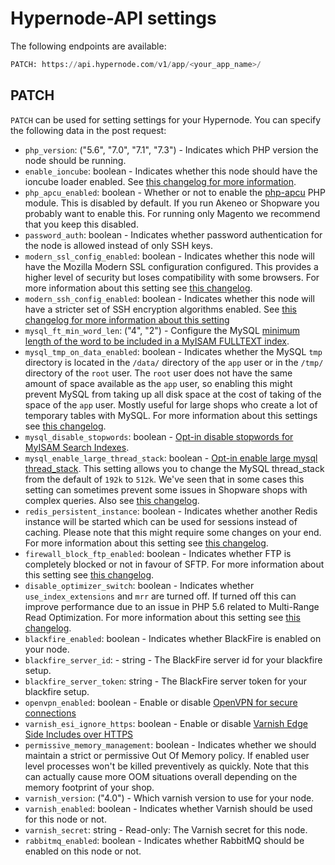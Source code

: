 # Hypernode-API settings
The following endpoints are available:
```python
PATCH: https://api.hypernode.com/v1/app/<your_app_name>/
```

## PATCH
`PATCH` can be used for setting settings for your Hypernode. You can specify the following data in the post request:

- `php_version`: ("5.6", "7.0", "7.1", "7.3") - Indicates which PHP version the node should be running.
- `enable_ioncube`: boolean - Indicates whether this node should have the ioncube loader enabled. See [this changelog for more information](https://support.hypernode.com/changelog/release-4853-ioncube-loader-php-hypernode-update-php7-1-sneak-peek/).
- `php_apcu_enabled`: boolean - Whether or not to enable the [php-apcu](https://salsa.debian.org/php-team/pecl/php-apcu) PHP module. This is disabled by default. If you run Akeneo or Shopware you probably want to enable this. For running only Magento we recommend that you keep this disabled.
- `password_auth`: boolean - Indicates whether password authentication for the node is allowed instead of only SSH keys.
- `modern_ssl_config_enabled`: boolean - Indicates whether this node will have the Mozilla Modern SSL configuration 
configured. This provides a higher level of security but loses compatibility with some browsers. For more information 
about this setting see [this changelog](https://support.hypernode.com/changelog/release-4582-updated-configurable-ssl-ciphers/).
- `modern_ssh_config_enabled`: boolean - Indicates whether this node will have a stricter set of SSH encryption algorithms enabled. See [this changelog for more information about this setting](https://support.hypernode.com/changelog/release-5139-stricter-ssh-encryption-algorithms/)
- `mysql_ft_min_word_len`: ("4", "2") - Configure the MySQL [minimum length of the word to be included in a MyISAM FULLTEXT index](https://support.hypernode.com/changelog/release-5869-configurable-ft_min_word_len-for-products-with-short-names/).
- `mysql_tmp_on_data_enabled`: boolean - Indicates whether the MySQL `tmp` directory is located in the `/data/` 
directory of the `app` user or in the `/tmp/` directory of the `root` user. The `root` user does not have the same amount
of space available as the `app` user, so enabling this might prevent MySQL from taking up all disk space at the cost of
taking of the space of the `app` user. Mostly useful for large shops who create a lot of temporary tables with MySQL. 
For more information about this settings see [this changelog](https://support.hypernode.com/changelog/release-5133-configurable-mysql-temporary-directory-extra-space/).
- `mysql_disable_stopwords`: boolean - [Opt-in disable stopwords for MyISAM Search Indexes](https://support.hypernode.com/changelog/release-6079-opt-in-disable-stopwords-for-myisam-search-indexes/).
- `mysql_enable_large_thread_stack`: boolean - [Opt-in enable large mysql thread_stack](https://dev.mysql.com/doc/refman/8.0/en/server-system-variables.html#sysvar_thread_stack).
This setting allows you to change the MySQL thread_stack from the default of `192k` to `512k`. We've seen that in some cases this setting can sometimes prevent some issues in Shopware shops with complex queries. Also see [this changelog](https://support.hypernode.com/changelog/release-7083-opt-in-large-mysql-thread_stack/).
- `redis_persistent_instance`: boolean - Indicates whether another Redis instance will be started which can be used for 
sessions instead of caching. Please note that this might require some changes on your end. For more information about this setting see [this changelog](https://support.hypernode.com/changelog/experimental-changes-redis-sessions-aws-performance/).
- `firewall_block_ftp_enabled`: boolean - Indicates whether FTP is completely blocked or not in favour of SFTP. For 
more information about this setting see [this changelog](https://support.hypernode.com/changelog/release-5340-block-ftp-access-sftp-used-systems-tweaks/).
- `disable_optimizer_switch`: boolean - Indicates whether `use_index_extensions` and `mrr` are turned off. If turned off 
this can improve performance due to an issue in PHP 5.6 related to Multi-Range Read Optimization. For more information about
this setting see [this changelog](https://support.hypernode.com/changelog/release-5340-block-ftp-access-sftp-used-systems-tweaks/).
- `blackfire_enabled`: boolean - Indicates whether BlackFire is enabled on your node.
- `blackfire_server_id`: - string - The BlackFire server id for your blackfire setup.
- `blackfire_server_token`: string - The BlackFire server token for your blackfire setup.
- `openvpn_enabled`: boolean - Enable or disable [OpenVPN for secure connections](/Documentation/hypernode-vpn/README.md)
- `varnish_esi_ignore_https`: boolean - Enable or disable [Varnish Edge Side Includes over HTTPS](https://support.hypernode.com/changelog/release-4560-varnish-edge-side-includes-https/)
- `permissive_memory_management`: boolean - Indicates whether we should maintain a strict or permissive Out Of Memory policy. If enabled user level processes won't be killed preventively as quickly. Note that this can actually cause more OOM situations overall depending on the memory footprint of your shop.
- `varnish_version`: ("4.0") - Which varnish version to use for your node.
- `varnish_enabled`: boolean - Indicates whether Varnish should be used for this node or not.
- `varnish_secret`: string - Read-only: The Varnish secret for this node.
- `rabbitmq_enabled`: boolean - Indicates whether RabbitMQ should be enabled on this node or not.
